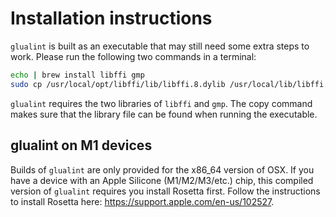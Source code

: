 # Installation instructions

`glualint` is built as an executable that may still need some extra steps to
work. Please run the following two commands in a terminal:

```bash
echo | brew install libffi gmp
sudo cp /usr/local/opt/libffi/lib/libffi.8.dylib /usr/local/lib/libffi.8.dylib
```

`glualint` requires the two libraries of `libffi` and `gmp`. The copy command
makes sure that the library file can be found when running the executable.

## glualint on M1 devices

Builds of `glualint` are only provided for the x86_64 version of OSX. If
you have a device with an Apple Silicone (M1/M2/M3/etc.) chip, this compiled 
version of `glualint` requires you install Rosetta first. Follow the 
instructions to install Rosetta here: https://support.apple.com/en-us/102527.
